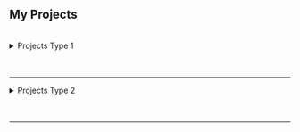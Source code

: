 <h2>My Projects</h2>
<br>
<details>
    <summary>Projects Type 1</summary>
    <br>
    <br>
    Coming soon...
    <br>
</details>
<br>
<br>

---

<details>
    <summary>Projects Type 2</summary>
    <br>
    <br>
    Coming soon...
    <br>
</details>
<br>
<br>

---
